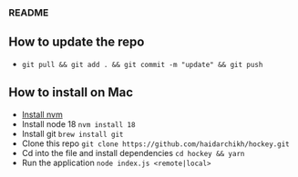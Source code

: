### README 
## How to update the repo
* `git pull && git add . && git commit -m "update" && git push`

## How to install on Mac
* [Install nvm](https://medium.com/devops-techable/how-to-install-nvm-node-version-manager-on-macos-with-homebrew-1bc10626181)
* Install node 18 `nvm install 18`
* Install git `brew install git`
* Clone this repo `git clone https://github.com/haidarchikh/hockey.git`
* Cd into the file and install dependencies `cd hockey && yarn`
* Run the application `node index.js <remote|local>`
